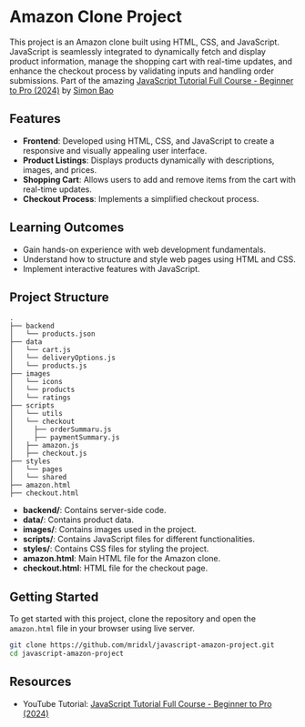 # Amazon Clone Project

This project is an Amazon clone built using HTML, CSS, and JavaScript. JavaScript is seamlessly integrated to dynamically fetch and display product information, manage the shopping cart with real-time updates, and enhance the checkout process by validating inputs and handling order submissions. Part of the amazing [JavaScript Tutorial Full Course - Beginner to Pro (2024)](https://www.youtube.com/watch?v=EerdGm-ehJQ) by [Simon Bao](https://github.com/SuperSimpleDev)

## Features

- **Frontend**: Developed using HTML, CSS, and JavaScript to create a responsive and visually appealing user interface.
- **Product Listings**: Displays products dynamically with descriptions, images, and prices.
- **Shopping Cart**: Allows users to add and remove items from the cart with real-time updates.
- **Checkout Process**: Implements a simplified checkout process.

## Learning Outcomes

- Gain hands-on experience with web development fundamentals.
- Understand how to structure and style web pages using HTML and CSS.
- Implement interactive features with JavaScript.

## Project Structure

```plaintext
.
├── backend
│   └── products.json
├── data
│   └── cart.js
│   └── deliveryOptions.js
│   └── products.js
├── images
│   └── icons
│   └── products
│   └── ratings
├── scripts
│   └── utils
│   └── checkout
│     ├── orderSummaru.js
│     ├── paymentSummary.js
│   ├── amazon.js
│   ├── checkout.js
├── styles
│   └── pages
│   └── shared
├── amazon.html
├── checkout.html
```

- **backend/**: Contains server-side code.
- **data/**: Contains product data.
- **images/**: Contains images used in the project.
- **scripts/**: Contains JavaScript files for different functionalities.
- **styles/**: Contains CSS files for styling the project.
- **amazon.html**: Main HTML file for the Amazon clone.
- **checkout.html**: HTML file for the checkout page.

## Getting Started

To get started with this project, clone the repository and open the `amazon.html` file in your browser using live server.

```bash
git clone https://github.com/mridxl/javascript-amazon-project.git
cd javascript-amazon-project
```

## Resources

- YouTube Tutorial: [JavaScript Tutorial Full Course - Beginner to Pro (2024)](https://www.youtube.com/watch?v=EerdGm-ehJQ)
